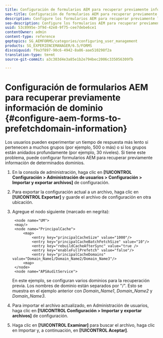 ```yaml
---
title: Configuración de formularios AEM para recuperar previamente información de dominio
seo-title: Configuración de formularios AEM para recuperar previamente información de dominio
description: Configure los formularios AEM para recuperar previamente la información del dominio si experimenta un tiempo de respuesta más lento debido a grupos profundamente anidados o si es miembro de muchos grupos.
seo-description: Configure los formularios AEM para recuperar previamente la información del dominio si experimenta un tiempo de respuesta más lento debido a grupos profundamente anidados o si es miembro de muchos grupos.
uuid: 53c8995e-3f9d-42e8-9f75-cee7debe6ce1
contentOwner: admin
content-type: reference
geptopics: SG_AEMFORMS/categories/configuring_user_management
products: SG_EXPERIENCEMANAGER/6.5/FORMS
discoiquuid: f9a3f897-90c6-4942-8a86-aae510298f2a
translation-type: tm+mt
source-git-commit: a3c303d4e3a85e1b2e794bec2006c335056309fb

---
```



# Configuración de formularios AEM para recuperar previamente información de dominio {#configure-aem-forms-to-prefetchdomain-information}

Los usuarios pueden experimentar un tiempo de respuesta más lento si pertenecen a muchos grupos (por ejemplo, 500 o más) o si los grupos están anidados profundamente (por ejemplo, 30 niveles). Si tiene este problema, puede configurar formularios AEM para recuperar previamente información de determinados dominios.

1. En la consola de administración, haga clic en **[!UICONTROL Configuración > Administración de usuarios > Configuración > Importar y exportar archivos]** de configuración.
1. Para exportar la configuración actual a un archivo, haga clic en **[!UICONTROL Exportar]** y guarde el archivo de configuración en otra ubicación.
1. Agregue el nodo siguiente (marcado en negrita):

   ```as3
    <node name="UM">
    <map/>
    <node name="PrincipalCache">
        <map>
            <entry key="principalCacheSize" value="1000"/>
            <entry key="principalCacheBatchFetchSize" value="10"/>
            <entry key="rebuildCacheAfterSync" value="true />
            <entry key="enableFullPrefetch" value="false"/>
            <entry key="principalCacheDomains" value="Domain_Name1/Domain_Name2/Domain_Name3"/>
        <map>
    </node>
    <node name="APSAuditService">
   ```

   En este ejemplo, se configuran varios dominios para la recuperación previa. Los nombres de dominio están separados por &quot;/&quot;. Esto se muestra en el ejemplo anterior con *Domain_Name1*, *Domain_Name2* y *Domain_Name3*.

1. Para importar el archivo actualizado, en Administración de usuarios, haga clic en **[!UICONTROL Configuración > Importar y exportar archivos]** de configuración.
1. Haga clic en **[!UICONTROL Examinar]** para buscar el archivo, haga clic en Importar y, a continuación, en **[!UICONTROL Aceptar]**.

